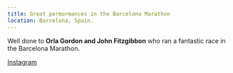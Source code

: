 ```yaml
---
title: Great permormances in the Barcelona Marathon
location: Barcelona, Spain.
---
```


Well done to <b>Orla Gordon and John Fitzgibbon</b> who ran a fantastic race in the Barcelona Marathon.

<a href="https://www.instagram.com/p/DHRqld1gu5J/?img_index=1" target="_blank" rel="noopener noreferrer">Instagram</a>
